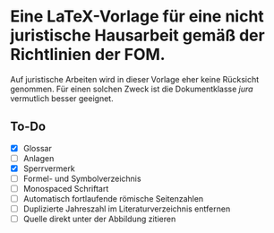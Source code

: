 # Eine LaTeX-Vorlage für eine nicht juristische Hausarbeit gemäß der Richtlinien der FOM.
Auf juristische Arbeiten wird in dieser Vorlage eher keine Rücksicht genommen.
Für einen solchen Zweck ist die Dokumentklasse *jura* vermutlich besser geeignet.
## To-Do
- [x] Glossar
- [ ] Anlagen
- [x] Sperrvermerk
- [ ] Formel- und Symbolverzeichnis
- [ ] Monospaced Schriftart
- [ ] Automatisch fortlaufende römische Seitenzahlen
- [ ] Duplizierte Jahreszahl im Literaturverzeichnis entfernen
- [ ] Quelle direkt unter der Abbildung zitieren
